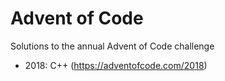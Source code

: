 # Advent of Code
Solutions to the annual Advent of Code challenge
* 2018: C++ (https://adventofcode.com/2018)
